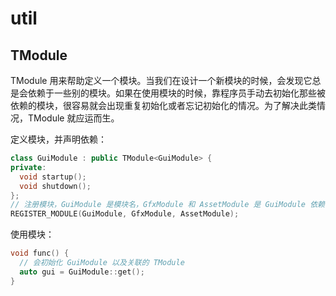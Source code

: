 # util

## TModule

TModule 用来帮助定义一个模块。当我们在设计一个新模块的时候，会发现它总是会依赖于一些别的模块。如果在使用模块的时候，靠程序员手动去初始化那些被依赖的模块，很容易就会出现重复初始化或者忘记初始化的情况。为了解决此类情况，TModule 就应运而生。

定义模块，并声明依赖：

```cpp
class GuiModule : public TModule<GuiModule> {
private:
  void startup();
  void shutdown();
};
// 注册模块，GuiModule 是模块名，GfxModule 和 AssetModule 是 GuiModule 依赖的模块
REGISTER_MODULE(GuiModule, GfxModule, AssetModule);
```

使用模块：

```cpp
void func() {
  // 会初始化 GuiModule 以及关联的 TModule
  auto gui = GuiModule::get();
}
```
